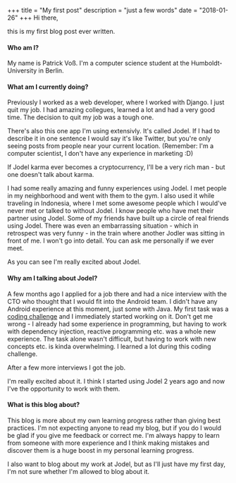 +++
title = "My first post"
description = "just a few words"
date = "2018-01-26"
+++
Hi there,

this is my first blog post ever written. 

#### Who am I?
My name is Patrick Voß. I'm a computer science student at the Humboldt-University in Berlin.

#### What am I currently doing?
Previously I worked as a web developer, where I worked with Django. 
I just quit my job. I had amazing collegues, learned a lot and had a very good time.
The decision to quit my job was a tough one.

There's also this one app I'm using extensivly. It's called Jodel.
If I had to describe it in one sentence I would say it's like Twitter, but you're only seeing posts from people near your current location. 
(Remember: I'm a computer scientist, I don't have any experience in marketing :D)

If Jodel karma ever becomes a cryptocurrency, I'll be a very rich man - but one doesn't talk about karma.

I had some really amazing and funny experiences using Jodel. 
I met people in my neighborhood and went with them to the gym. 
I also used it while traveling in Indonesia, where I met some awesome people which I would've never met or talked to without Jodel.
I know people who have met their partner using Jodel.
Some of my friends have built up a circle of real friends using Jodel. 
There was even an embarrassing situation - which in retrospect was very funny - in the train where another Jodler was sitting in front of me. I won't go into detail. You can ask me personally if we ever meet.

As you can see I'm really excited about Jodel.

#### Why am I talking about Jodel?
A few months ago I applied for a job there and had a nice interview with the CTO who thought that I would fit into the Android team. I didn't have any Android experience at this moment, just some with Java. My first task was a [coding challenge](https://github.com/Jodel/Jodel-Android-Challenge) and I immediately started working on it. Don't get me wrong - I already had some experience in programming, but having to work with dependency injection, reactive programming etc. was a whole new experience. The task alone wasn't difficult, but having to work with new concepts etc. is kinda overwhelming. I learned a lot during this coding challenge.

After a few more interviews I got the job.

I'm really excited about it. I think I started using Jodel 2 years ago and now I've the opportunity to work with them.

#### What is this blog about?
This blog is more about my own learning progress rather than giving best practices.
I'm not expecting anyone to read my blog, but if you do I would be glad if you give me feedback or correct me.
I'm always happy to learn from someone with more experience and I think making mistakes and discover them is a huge boost in my personal learning progress.

I also want to blog about my work at Jodel, but as I'll just have my first day, I'm not sure whether I'm allowed to blog about it.